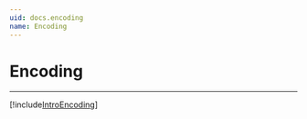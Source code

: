 ```yaml
---
uid: docs.encoding
name: Encoding
---
```


# Encoding

---

[!include[IntroEncoding](../samples/IntroEncoding.md)]